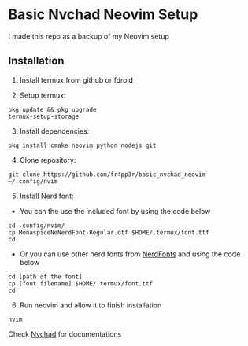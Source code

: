 # Basic Nvchad Neovim Setup
I made this repo as a backup of my Neovim setup

## Installation
1. Install termux from github or fdroid

2. Setup termux:
```
pkg update && pkg upgrade
termux-setup-storage
```

3. Install dependencies:
```
pkg install cmake neovim python nodejs git
```

4. Clone repository:
```
git clone https://github.com/fr4pp3r/basic_nvchad_neovim ~/.config/nvim
```

5. Install Nerd font:
- You can the use the included font by using the code below
```
cd .config/nvim/
cp MonaspiceNeNerdFont-Regular.otf $HOME/.termux/font.ttf
cd
```
- Or you can use other nerd fonts from [NerdFonts](https://www.nerdfonts.com/) and using the code below
```
cd [path of the font]
cp [font filename] $HOME/.termux/font.ttf
cd
```

6. Run neovim and allow it to finish installation
```
nvim
```
Check [Nvchad](https://nvchad.com/) for documentations
